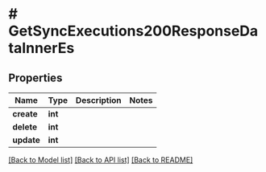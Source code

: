 # # GetSyncExecutions200ResponseDataInnerEs

## Properties

Name | Type | Description | Notes
------------ | ------------- | ------------- | -------------
**create** | **int** |  |
**delete** | **int** |  |
**update** | **int** |  |

[[Back to Model list]](../../README.md#models) [[Back to API list]](../../README.md#endpoints) [[Back to README]](../../README.md)
